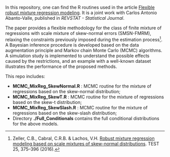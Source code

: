 In this repository, one can find the R routines used in the article [Flexible robust mixture regression modeling](https://doi.org/10.57805/revstat.v20i1.365). It is a joint work with Carlos Antonio Abanto-Valle, published in _REVSTAT - Statistical Journal_.

The paper provides a flexible methodology for the class of finite mixture of regressions with scale mixture of skew-normal errors (SMSN-FMRM), relaxing the constraints previously imposed during the estimation process[^1]. A Bayesian inference procedure is developed based on the data augmentation principle and Markov chain Monte Carlo (MCMC) algorithms. A simulation study is implemented to understand the possible effects caused by the restrictions, and an example with a well-known dataset illustrates the performance of the proposed methods.

This repo includes:

- **MCMC_MixReg_SkewNormal.R** : MCMC routine for the mixture of regressions based on the skew-normal distribution;
- **MCMC_MixReg_SkewT.R** : MCMC routine for the mixture of regressions based on the skew-t distribution;
- **MCMC_MixReg_SkewSlash.R** : MCMC routine for the mixture of regressions based on the skew-slash distribution;
- Directory **./Full_Conditionals** contains the full conditional distributions for the above models.

[^1]: Zeller, C.B., Cabral, C.R.B. & Lachos, V.H. [Robust mixture regression modeling based on scale mixtures of skew-normal distributions](https://doi.org/10.1007/s11749-015-0460-4). TEST 25, 375–396 (2016).
